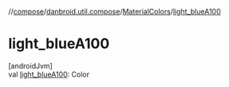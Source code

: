 //[compose](../../../index.md)/[danbroid.util.compose](../index.md)/[MaterialColors](index.md)/[light_blueA100](light_blue-a100.md)

# light_blueA100

[androidJvm]\
val [light_blueA100](light_blue-a100.md): Color
